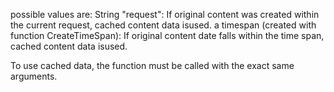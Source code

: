 
possible values are:
String "request": If original content was created within the current request, cached content data isused.
a timespan (created with function CreateTimeSpan): If original content date falls within the time span, cached content data isused. 

To use cached data, the function must be called with the exact same arguments.